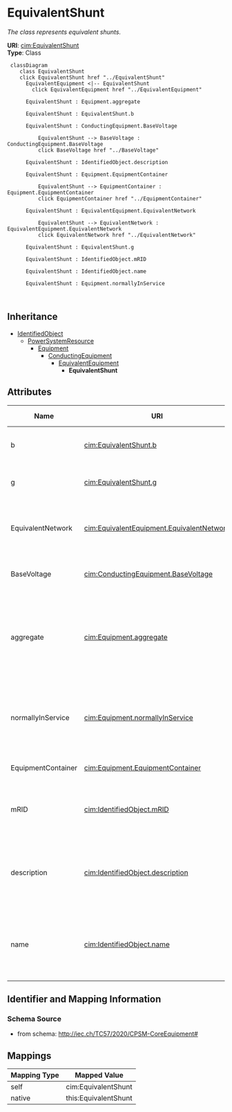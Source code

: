 # EquivalentShunt


_The class represents equivalent shunts._





**URI**: [cim:EquivalentShunt](http://iec.ch/TC57/CIM100#EquivalentShunt)<br />
**Type**: Class




```mermaid
 classDiagram
    class EquivalentShunt
    click EquivalentShunt href "../EquivalentShunt"
      EquivalentEquipment <|-- EquivalentShunt
        click EquivalentEquipment href "../EquivalentEquipment"
      
      EquivalentShunt : Equipment.aggregate
        
      EquivalentShunt : EquivalentShunt.b
        
      EquivalentShunt : ConductingEquipment.BaseVoltage
        
          EquivalentShunt --> BaseVoltage : ConductingEquipment.BaseVoltage
          click BaseVoltage href "../BaseVoltage"
        
      EquivalentShunt : IdentifiedObject.description
        
      EquivalentShunt : Equipment.EquipmentContainer
        
          EquivalentShunt --> EquipmentContainer : Equipment.EquipmentContainer
          click EquipmentContainer href "../EquipmentContainer"
        
      EquivalentShunt : EquivalentEquipment.EquivalentNetwork
        
          EquivalentShunt --> EquivalentNetwork : EquivalentEquipment.EquivalentNetwork
          click EquivalentNetwork href "../EquivalentNetwork"
        
      EquivalentShunt : EquivalentShunt.g
        
      EquivalentShunt : IdentifiedObject.mRID
        
      EquivalentShunt : IdentifiedObject.name
        
      EquivalentShunt : Equipment.normallyInService
        
      
```





## Inheritance
* [IdentifiedObject](IdentifiedObject.md)
    * [PowerSystemResource](PowerSystemResource.md)
        * [Equipment](Equipment.md)
            * [ConductingEquipment](ConductingEquipment.md)
                * [EquivalentEquipment](EquivalentEquipment.md)
                    * **EquivalentShunt**



## Attributes


| Name | URI | Cardinality and Range | Description | Inheritance |
| ---  | --- | --- | --- | --- |
| b | [cim:EquivalentShunt.b](http://iec.ch/TC57/CIM100#EquivalentShunt.b) | 1 <br />  [Susceptance](Susceptance.md)  | Positive sequence shunt susceptance | direct |
| g | [cim:EquivalentShunt.g](http://iec.ch/TC57/CIM100#EquivalentShunt.g) | 1 <br />  [Conductance](Conductance.md)  | Positive sequence shunt conductance | direct |
| EquivalentNetwork | [cim:EquivalentEquipment.EquivalentNetwork](http://iec.ch/TC57/CIM100#EquivalentEquipment.EquivalentNetwork) | 0..1 <br />  [EquivalentNetwork](EquivalentNetwork.md)  | The equivalent where the reduced model belongs | [EquivalentEquipment](EquivalentEquipment.md) |
| BaseVoltage | [cim:ConductingEquipment.BaseVoltage](http://iec.ch/TC57/CIM100#ConductingEquipment.BaseVoltage) | 0..1 <br />  [BaseVoltage](BaseVoltage.md)  | Base voltage of this conducting equipment | [ConductingEquipment](ConductingEquipment.md) |
| aggregate | [cim:Equipment.aggregate](http://iec.ch/TC57/CIM100#Equipment.aggregate) | 0..1 <br />  boolean  | The aggregate flag provides an alternative way of representing an aggregated ... | [Equipment](Equipment.md) |
| normallyInService | [cim:Equipment.normallyInService](http://iec.ch/TC57/CIM100#Equipment.normallyInService) | 0..1 <br />  boolean  | Specifies the availability of the equipment under normal operating conditions | [Equipment](Equipment.md) |
| EquipmentContainer | [cim:Equipment.EquipmentContainer](http://iec.ch/TC57/CIM100#Equipment.EquipmentContainer) | 0..1 <br />  [EquipmentContainer](EquipmentContainer.md)  | Container of this equipment | [Equipment](Equipment.md) |
| mRID | [cim:IdentifiedObject.mRID](http://iec.ch/TC57/CIM100#IdentifiedObject.mRID) | 1 <br />  string  | Master resource identifier issued by a model authority | [IdentifiedObject](IdentifiedObject.md) |
| description | [cim:IdentifiedObject.description](http://iec.ch/TC57/CIM100#IdentifiedObject.description) | 0..1 <br />  string  | The description is a free human readable text describing or naming the object | [IdentifiedObject](IdentifiedObject.md) |
| name | [cim:IdentifiedObject.name](http://iec.ch/TC57/CIM100#IdentifiedObject.name) | 1 <br />  string  | The name is any free human readable and possibly non unique text naming the o... | [IdentifiedObject](IdentifiedObject.md) |









## Identifier and Mapping Information







### Schema Source


* from schema: http://iec.ch/TC57/2020/CPSM-CoreEquipment#





## Mappings

| Mapping Type | Mapped Value |
| ---  | ---  |
| self | cim:EquivalentShunt |
| native | this:EquivalentShunt |




